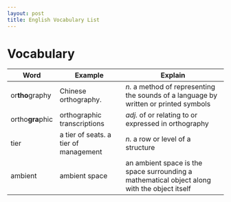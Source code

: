 ```yaml
---
layout: post
title: English Vocabulary List
---
```


# Vocabulary

 Word     | Example      | Explain 
----------|--------------|---------
or**tho**graphy |Chinese orthography. |*n.* a method of representing the sounds of a language by written or printed symbols
ortho**gra**phic  | orthographic transcriptions | *adj.* of or relating to or expressed in orthography
tier | a tier of seats. a tier of management | *n.* a row or level of a structure
ambient | ambient space |  an ambient space is the space surrounding a mathematical object along with the object itself
